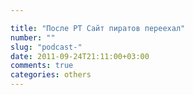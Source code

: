 ```yaml
---

title: "После РТ Сайт пиратов переехал"
number: ""
slug: "podcast-"
date: 2011-09-24T21:11:00+03:00
comments: true
categories: others
---
```

